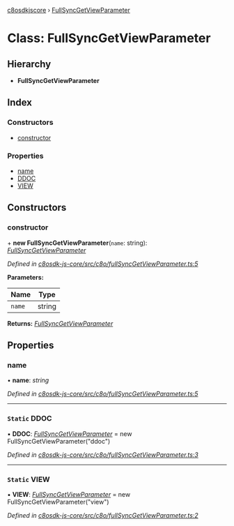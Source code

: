 [c8osdkjscore](../README.md) › [FullSyncGetViewParameter](fullsyncgetviewparameter.md)

# Class: FullSyncGetViewParameter

## Hierarchy

* **FullSyncGetViewParameter**

## Index

### Constructors

* [constructor](fullsyncgetviewparameter.md#constructor)

### Properties

* [name](fullsyncgetviewparameter.md#name)
* [DDOC](fullsyncgetviewparameter.md#static-ddoc)
* [VIEW](fullsyncgetviewparameter.md#static-view)

## Constructors

###  constructor

\+ **new FullSyncGetViewParameter**(`name`: string): *[FullSyncGetViewParameter](fullsyncgetviewparameter.md)*

*Defined in [c8osdk-js-core/src/c8o/fullSyncGetViewParameter.ts:5](https://github.com/convertigo/c8osdk-angular/blob/d482dbd/src/c8o/fullSyncGetViewParameter.ts#L5)*

**Parameters:**

Name | Type |
------ | ------ |
`name` | string |

**Returns:** *[FullSyncGetViewParameter](fullsyncgetviewparameter.md)*

## Properties

###  name

• **name**: *string*

*Defined in [c8osdk-js-core/src/c8o/fullSyncGetViewParameter.ts:5](https://github.com/convertigo/c8osdk-angular/blob/d482dbd/src/c8o/fullSyncGetViewParameter.ts#L5)*

___

### `Static` DDOC

▪ **DDOC**: *[FullSyncGetViewParameter](fullsyncgetviewparameter.md)* =  new FullSyncGetViewParameter("ddoc")

*Defined in [c8osdk-js-core/src/c8o/fullSyncGetViewParameter.ts:3](https://github.com/convertigo/c8osdk-angular/blob/d482dbd/src/c8o/fullSyncGetViewParameter.ts#L3)*

___

### `Static` VIEW

▪ **VIEW**: *[FullSyncGetViewParameter](fullsyncgetviewparameter.md)* =  new FullSyncGetViewParameter("view")

*Defined in [c8osdk-js-core/src/c8o/fullSyncGetViewParameter.ts:2](https://github.com/convertigo/c8osdk-angular/blob/d482dbd/src/c8o/fullSyncGetViewParameter.ts#L2)*
